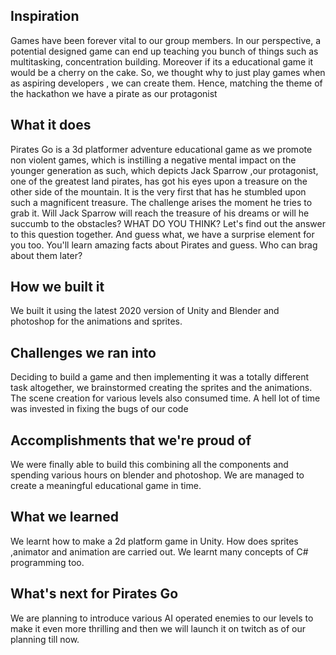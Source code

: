 ## Inspiration
Games have been forever vital to our group members. In our perspective, a potential designed game can end up teaching you bunch of things such as multitasking, concentration building. Moreover if its a educational game it would be a cherry on the cake. So, we thought why to just play games when as aspiring developers , we can create them. Hence, matching the theme of the hackathon we have a pirate as our protagonist

## What it does
Pirates Go is a 3d platformer adventure educational game as we promote non violent games, which is instilling a negative mental impact on the younger generation as such, which depicts Jack Sparrow ,our protagonist, one of the greatest land pirates, has got his eyes upon a treasure on the other side of the mountain. It is the very first that has he stumbled upon such a magnificent treasure. The challenge arises the moment he tries to grab it. Will Jack Sparrow will reach the treasure of his dreams or will he succumb to the obstacles? WHAT DO YOU THINK? Let's find out the answer to this question together. And guess what, we have a surprise element for you too. You'll learn amazing facts about Pirates and guess. Who can brag about them later? 

## How we built it
We built it using the latest 2020 version of Unity and Blender and photoshop for the animations and sprites. 

## Challenges we ran into
Deciding to build a game and then implementing it was a totally different task altogether, we brainstormed creating the sprites and the animations. The scene creation for various levels also consumed time. A hell lot of time was invested in fixing the bugs of our code

## Accomplishments that we're proud of
We were finally able to build this combining all the components and spending various hours on blender and photoshop. We are managed to create a meaningful educational game in time.

## What we learned
We learnt how to make a 2d platform game in Unity. How does sprites ,animator and animation are carried out. We learnt many concepts of C# programming too.

## What's next for Pirates Go
We are planning to introduce various AI operated enemies to our levels to make it even more thrilling and then we will launch it on twitch as of our planning till now.
